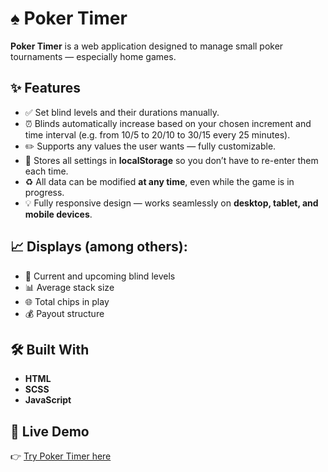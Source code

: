 # ♠️ Poker Timer

**Poker Timer** is a web application designed to manage small poker tournaments — especially home games.

## ✨ Features

- ✅ Set blind levels and their durations manually.
- ⏰ Blinds automatically increase based on your chosen increment and time interval (e.g. from 10/5 to 20/10 to 30/15 every 25 minutes).
- ✏️ Supports any values the user wants — fully customizable.
- 💾 Stores all settings in **localStorage** so you don’t have to re-enter them each time.
- ♻️ All data can be modified **at any time**, even while the game is in progress.
- 💡 Fully responsive design — works seamlessly on **desktop, tablet, and mobile devices**.

## 📈 Displays (among others):

- 🎲 Current and upcoming blind levels
- 📊 Average stack size
- 🌐 Total chips in play
- 💰 Payout structure

## 🛠️ Built With

- **HTML**
- **SCSS**
- **JavaScript**

## 🔗 Live Demo

👉 [Try Poker Timer here](https://mszymanski1997.github.io/Poker-Timer/)
